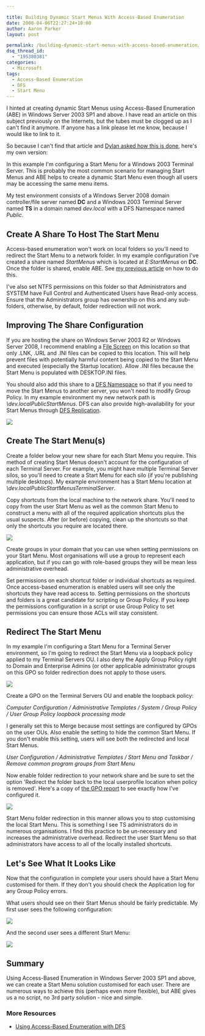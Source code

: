 ```yaml
---

title: Building Dynamic Start Menus With Access-Based Enumeration
date: 2008-04-06T22:27:24+10:00
author: Aaron Parker
layout: post

permalink: /building-dynamic-start-menus-with-access-based-enumeration/
dsq_thread_id:
  - "195380381"
categories:
  - Microsoft
tags:
  - Access-Based Enumeration
  - DFS
  - Start Menu
---
```

 I hinted at creating dynamic Start Menus using Access-Based Enumeration (ABE) in Windows Server 2003 SP1 and above. I have read an article on this subject previously on the Internets, but the tubes must be clogged up as I can't find it anymore. If anyone has a link please let me know, because I would like to link to it.

So because I can't find that article and [Dylan asked how this is done]({{site.baseurl}}/windows/access-based-enumeration-in-windows-server#comment-13330), here's my own version:

In this example I'm configuring a Start Menu for a Windows 2003 Terminal Server. This is probably the most common scenario for managing Start Menus and ABE helps to create a dynamic Start Menu even though all users may be accessing the same menu items.

My test environment consists of a Windows Server 2008 domain controller/file server named **DC** and a Windows 2003 Terminal Server named **TS** in a domain named _dev.local_ with a DFS Namespace named _Public_.

## Create A Share To Host The Start Menu

Access-based enumeration won't work on local folders so you'll need to redirect the Start Menu to a network folder. In my example configuration I've created a share named _StartMenus_ which is located at _E:StartMenus_ on **DC**. Once the folder is shared, enable ABE. See [my previous article]({{site.baseurl}}/windows/access-based-enumeration-in-windows-server) on how to do this.

I've also set NTFS permissions on this folder so that Administrators and SYSTEM have Full Control and Authenticated Users have Read-only access. Ensure that the Administrators group has ownership on this and any sub-folders, otherwise, by default, folder redirection will not work.

## Improving The Share Configuration

If you are hosting the share on Windows Server 2003 R2 or Windows Server 2008, I recommend enabling a [File Screen](http://technet2.microsoft.com/windowsserver/en/library/0b7566a4-ace9-4872-9246-86d26573983a1033.mspx?mfr=true) on this location so that only .LNK, .URL and .INI files can be copied to this location. This will help prevent files with potentially harmful content being copied to the Start Menu and executed (especially the Startup location). Allow .INI files because the Start Menu is populated with DESKTOP.INI files.

You should also add this share to a [DFS Namespace](http://technet2.microsoft.com/windowsserver2008/en/library/1f0d326d-35af-4193-bda3-0d1688f90ea71033.mspx?mfr=true) so that if you need to move the Start Menus to another server, you won't need to modify Group Policy. In my example environment my new network path is _\dev.localPublicStartMenus_. DFS can also provide high-availability for your Start Menus through [DFS Replication](http://technet2.microsoft.com/WindowsServer/en/Library/8c4cf2e7-0b92-4643-acbd-abfa9f189d031033.mspx?mfr=true).

![]({{site.baseurl}}/media/2008/04/dfsnamespace.png)

## Create The Start Menu(s)

Create a folder below your new share for each Start Menu you require. This method of creating Start Menus doesn't account for the configuration of each Terminal Server. For example, you might have multiple Terminal Server silos, so you'll need to create a Start Menu for each silo (if you're publishing multiple desktops). My example environment has a Start Menu location at _\dev.localPublicStartMenusTerminalServer_.

Copy shortcuts from the local machine to the network share. You'll need to copy from the user Start Menu as well as the common Start Menu to construct a menu with all of the required application shortcuts plus the usual suspects. After (or before) copying, clean up the shortcuts so that only the shortcuts you require are located there.

![]({{site.baseurl}}/media/2008/04/startmenufolder.png)

Create groups in your domain that you can use when setting permissions on your Start Menu. Most organisations will use a group to represent each application, but if you can go with role-based groups they will be mean less administrative overhead.

Set permissions on each shortcut folder or individual shortcuts as required. Once access-based enumeration is enabled users will see only the shortcuts they have read access to. Setting permissions on the shortcuts and folders is a great candidate for scripting or Group Policy. If you keep the permissions configuration in a script or use Group Policy to set permissions you can ensure those ACLs will stay consistent.

## Redirect The Start Menu

In my example I'm configuring a Start Menu for a Terminal Server environment, so I'm going to redirect the Start Menu via a loopback policy applied to my Terminal Servers OU. I also deny the Apply Group Policy right to Domain and Enterprise Admins (or other applicable administrator groups on this GPO so folder redirection does not apply to those users.

![]({{site.baseurl}}/media/2008/04/loopbackpolicy.png)

Create a GPO on the Terminal Servers OU and enable the loopback policy:

_Computer Configuration / Administrative Templates / System / Group Policy / User Group Policy loopback processing mode_

I generally set this to Merge because most settings are configured by GPOs on the user OUs. Also enable the setting to hide the common Start Menu. If you don't enable this setting, users will see both the redirected and local Start Menus.

_User Configuration / Administrative Templates / Start Menu and Taskbar / Remove common program groups from Start Menu_

Now enable folder redirection to your network share and be sure to set the option 'Redirect the folder back to the local userprofile location when policy is removed'. Here's a copy of [the GPO report]({{site.baseurl}}/media/2008/04/TerminalServerLoopbackPolicy.htm) to see exactly how I've configured it.

![]({{site.baseurl}}/media/2008/04/startmenuredirection.png)

Start Menu folder redirection in this manner allows you to stop customising the local Start Menu. This is something I see TS administrators do in numerous organisations. I find this practice to be un-necessary and increases the administrative overhead. Redirect the user Start Menu so that administrators have access to all of the locally installed shortcuts.

## Let's See What It Looks Like

Now that the configuration in complete your users should have a Start Menu customised for them. If they don't you should check the Application log for any Group Policy errors.

What users should see on their Start Menus should be fairly predictable. My first user sees the following configuration:

![]({{site.baseurl}}/media/2008/04/aaronstartmenu.png)

And the second user sees a different Start Menu:

![]({{site.baseurl}}/media/2008/04/zappstartmenu.png)

## Summary

Using Access-Based Enumeration in Windows Server 2003 SP1 and above, we can create a Start Menu solution customised for each user. There are numerous ways to achieve this (perhaps even more flexible), but ABE gives us a no script, no 3rd party solution - nice and simple.

### More Resources

  * [Using Access-Based Enumeration with DFS](http://blogs.technet.com/b/askds/archive/2011/01/25/using-abe-with-dfs.aspx)
